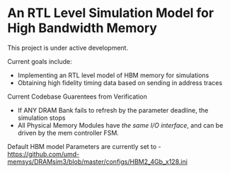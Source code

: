 # An RTL Level Simulation Model for High Bandwidth Memory 

This project is under active development. 

Current goals include:
- Implementing an RTL level model of HBM memory for simulations
- Obtaining high fidelity timing data based on sending in address traces

Current Codebase Guarentees from Verification
- If ANY DRAM Bank fails to refresh by the parameter deadline, the simulation stops
- All Physical Memory Modules have *the same I/O interface*, and can be driven by the mem controller FSM.


Default HBM model Parameters are currently set to - https://github.com/umd-memsys/DRAMsim3/blob/master/configs/HBM2_4Gb_x128.ini